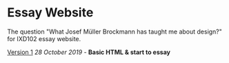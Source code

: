 # Essay Website
The question "What Josef Müller Brockmann has taught me about design?" for IXD102 essay website.

[Version 1](https://mclmatthew.github.io/essay-website/index_1.html)
*28 October 2019* - **Basic HTML & start to essay**
